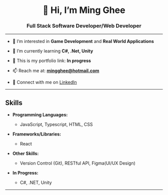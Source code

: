 <h1 align="center">👋 Hi, I’m Ming Ghee</h1>

<h3 align="center">Full Stack Software Developer/Web Developer</h3>

---

- 👀 I’m interested in **Game Development** and **Real World Applications**
  
- 🌱 I’m currently learning **C#, .Net, Unity**

- 💾 This is my portfolio link: **In progress**
  
- 📫 Reach me at: **mingghee@hotmail.com**

- 🔷 Connect with me on [LinkedIn](https://www.linkedin.com/in/mingghee-fong/)

---



## Skills

- **Programming Languages:**
  - JavaScript, Typescript, HTML, CSS

- **Frameworks/Libraries:**
  - React

- **Other Skills:**
  - Version Control (Git), RESTful API, Figma(UI/UX Design)
 
- **In Progress:**
  - C#, .NET, Unity

---




<!---
mingghee-fong/mingghee-fong is a ✨ special ✨ repository because its `README.md` (this file) appears on your GitHub profile.
You can click the Preview link to take a look at your changes.
--->
